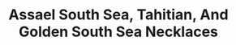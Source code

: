 ---
title: Assael South Sea, Tahitian, And Golden South Sea Necklaces
description: |
  Three Gem Quality necklaces, graduated South Sea and Tahitian Cultured Pearls are finished with Pave Diamond clasps - perfection from all angles.
specs: |
  16.0 - 16.4mm South Sea Cultured Pearl Necklace.

  12.0 - 15.5mm Golden South Sea Natural Color Cultured Pearl Necklace.

  15.0 - 17.3mm Tahitian Natural Color Cultured Pearl Necklace.
images:
  - image_path: /uploads/assael-south-sea-tahitian-and-golden-south-sea-necklaces.png
_category:
order: 17
categories:
  - necklaces
---